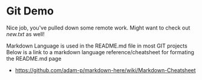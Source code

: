 # Git Demo
Nice job, you've pulled down some remote work. Might want to check out *new.txt* as well!

Markdown Language is used in the README.md file in most GIT projects
Below is a link to a markdown language reference/cheatsheet for formating the README.md page 
* <https://github.com/adam-p/markdown-here/wiki/Markdown-Cheatsheet>
